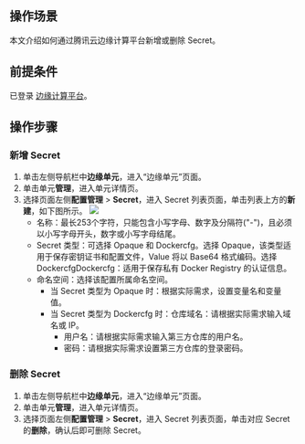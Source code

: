 ## 操作场景
本文介绍如何通过腾讯云边缘计算平台新增或删除 Secret。

## 前提条件
已登录 [边缘计算平台](https://console.cloud.tencent.com/iecp)。

## 操作步骤
### 新增 Secret
1. 单击左侧导航栏中**边缘单元**，进入“边缘单元”页面。
2. 单击单元**管理**，进入单元详情页。
3. 选择页面左侧**配置管理** > **Secret**，进入 Secret 列表页面，单击列表上方的**新建**，如下图所示。
![](https://qcloudimg.tencent-cloud.cn/raw/519fd0d31bec4792d98d3b5b190d1114.png)
	-	名称：最长253个字符，只能包含小写字母、数字及分隔符("-")，且必须以小写字母开头，数字或小写字母结尾。
	-	Secret 类型：可选择 Opaque 和 Dockercfg。选择 Opaque，该类型适用于保存密钥证书和配置文件，Value 将以 Base64 格式编码。选择 DockercfgDockercfg：适用于保存私有 Docker Registry 的认证信息。
	-	命名空间：选择该配置所属命名空间。
		-	当 Secret 类型为 Opaque 时：根据实际需求，设置变量名和变量值。
		-	当 Secret 类型为 Dockercfg 时：仓库域名：请根据实际需求输入域名或 IP。
			-	用户名：请根据实际需求输入第三方仓库的用户名。
			-	密码：请根据实际需求设置第三方仓库的登录密码。

### 删除 Secret
1. 单击左侧导航栏中**边缘单元**，进入“边缘单元”页面。
2. 单击单元**管理**，进入单元详情页。
3. 选择页面左侧**配置管理** > **Secret**，进入 Secret 列表页面，单击对应 Secret 的**删除**，确认后即可删除 Secret。





